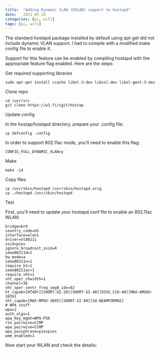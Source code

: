 ```yaml
---
title:  "Adding Dynamic VLAN (DVLAN) support to hostapd"
date:   2021-05-18
categories: [pi, wifi]
tags: [pi, wifi]
---
```


The standard hostapd package installed by default using apt-get did not include dynamic VLAN support. I had to compile with a modified make config file to enable it.

Support for this feature can be enabled by compiling hostapd with the appropriate feature flag enabled. Here are the steps:

Get required supporting libraries
```
sudo apt-get install ccache libnl-3-dev libssl-dev libnl-genl-3-dev
```

Clone repo
```
cd /usr/src
git clone https://w1.fi/cgit/hostap
```

Update config

In the hostap/hostapd directory, prepare your .config file:
```
cp defconfig .config
```

In order to support 802.11ac mode, you'll need to enable this flag:
```
CONFIG_FULL_DYNAMIC_VLAN=y
```

Make
```
make -j4
```

Copy files
```
cp /usr/sbin/hostapd /usr/sbin/hostapd.orig
cp ./hostapd /usr/sbin/hostapd
```


Test

First, you'll need to update your hostapd.conf file to enable an 802.11ac WLAN:
```
bridge=br0
country_code=US
interface=wlan1
driver=nl80211
ssid=pies
ignore_broadcast_ssid=0
ieee80211d=1
hw_mode=a
ieee80211n=1
require_ht=1
ieee80211ac=1
require_vht=1
vht_oper_chwidth=1
channel=36
vht_oper_centr_freq_seg0_idx=42
ht_capab=[HT40+][SHORT-GI-20][SHORT-GI-40][DSSS_CCK-40][MAX-AMSDU-3839]
vht_capab=[MAX-MPDU-3895][SHORT-GI-80][SU-BEAMFORMEE]
# WPA stuff
wpa=2
auth_algs=1
wpa_key_mgmt=WPA-PSK
rsn_pairwise=CCMP
wpa_pairwise=CCMP
wpa_passphrase=piespies
wmm_enabled=1
```

Now start your WLAN and check the details:

